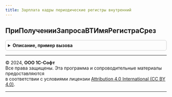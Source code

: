 ```yaml
---
title: Зарплата кадры периодические регистры внутренний
---
```



## ПриПолученииЗапросаВТИмяРегистраСрез
<details style="margin: 1em 0; padding: 0.5em; border: 1px solid #ccc; border-radius: 6px;">

<summary style="font-weight: bold; cursor: pointer;">Описание, пример вызова</summary>

```bsl

Процедура ПриПолученииЗапросаВТИмяРегистраСрез(Запрос, ИмяРегистра, ТолькоРазрешенные, ОписаниеФильтра, ПараметрыПостроения, СрезПоследних, ИмяСоздаваемойТаблицы) Экспорт
```

Пример вызова
```bsl
ЗарплатаКадрыПериодическиеРегистрыВнутренний.ПриПолученииЗапросаВТИмяРегистраСрез(Запрос, ИмяРегистра, ТолькоРазрешенные, ОписаниеФильтра, ПараметрыПостроения, СрезПоследних, ИмяСоздаваемойТаблицы) 
```
</details>

---

© 2024, **ООО 1С-Софт**  
Все права защищены. Эта программа и сопроводительные материалы предоставляются  
в соответствии с условиями лицензии [Attribution 4.0 International (CC BY 4.0)](https://creativecommons.org/licenses/by/4.0/legalcode).

---

